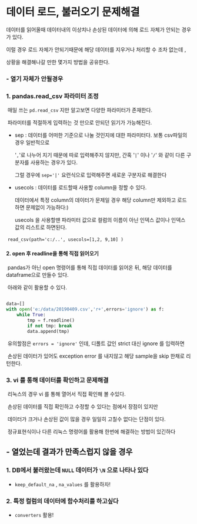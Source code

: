 # 데이터 로드, 불러오기 문제해결



데이터를 읽어올때 데이터내의 이상치나 손상된 데이터에 의해 로드 자체가 안되는 경우가 있다.

이럴 경우 로드 자체가 안되기때문에 해당 데이터를 지우거나 처리할 수 조차 없는데 ,

상황을 해결해나갈 만한 몇가지 방법을 공유한다.



### - 열기 자체가 안될경우



### 1. pandas.read_csv 파라미터 조정

​	매일 쓰는 `pd.read_csv` 지만 알고보면 다양한 파라미터가 존재한다.

​	파라미터를 적절하게 입력하는 것 만으로 안되던 읽기가 가능해진다.



- sep : 데이터를 어떠한 기준으로 나눌 것인지에 대한 파라미터다. 보통 csv파일의 경우 일반적으로

  '`,`'로 나누어 지기 때문에 따로 입력해주지 않지만, 간혹 '`|`' 이나  '`/`' 와 같이 다른 구분자를 사용하는 경우가 있다.

  그럴 경우에 `sep='|'` 요런식으로 입력해주면 새로운 구분자로 해결한다



- usecols : 데이터를 로드할때 사용할 column을 정할 수 있다. 

  데이터에서 특정 column의 데이터가 문제일 경우 해당 column만 제외하고 로드하면 문제없이 가능하다:)

  usecols 을 사용할땐 파라미터 값으로 컬럼의 이름이 아닌 인덱스 값이나 인덱스 값의 리스트로 하면된다.



​	`read_csv(path='c:/..', usecols=[1,2, 9,10] )`



#### 2. open 후 readline을 통해 직접 읽어오기



​	pandas가 아닌 open 명령어를 통해 직접 데이터를 읽어온 뒤, 해당 데이터를 dataframe으로 만들수 있다.

​	아래와 같이 활용할 수 있다.

```python

data=[]
with open('e:/data/20190409.csv','r+',errors='ignore') as f:
    while True:
        tmp = f.readline()
        if not tmp: break
        data.append(tmp)
```



​	유의할점은 `errors = 'ignore'` 인데, 디폴트 값인 strict 대신 ignore 를 입력하면

​	손상된 데이터가 있어도 exception error 를 내지않고 해당 sample을 skip 한채로 리턴한다.



### 3. vi 를 통해 데이터를 확인하고 문제해결

​	리눅스의 경우 vi 를 통해 열어서 직접 확인해 볼 수있다.

​	손상된 데이터를 직접 확인하고 수정할 수 있다는 점에서 장점이 있지만

​	데이터가 크거나 손상된 값이 많을 경우 일일히 고칠수 없다는 단점이 있다.

​	정규표현식이나 다른 리눅스 명령어를 활용해 한번에 해결하는 방법이 있긴하다 





## - 열었는데 결과가 만족스럽지 않을 경우



### 1. DB에서 불러왔는데 `NULL` 데이터가 `\N` 으로 나타나 있다

- `keep_default_na` , `na_values` 를 활용하자!



### 2. 특정 컬럼의 데이터에 함수처리를 하고싶다

- `converters` 활용!

  